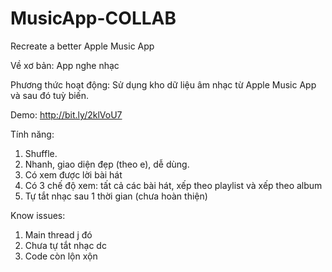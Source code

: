 # MusicApp-COLLAB
Recreate a better Apple Music App

Về xơ bản: App nghe nhạc

Phương thức hoạt động:
Sử dụng kho dữ liệu âm nhạc từ Apple Music App và sau đó tuỳ biến.

Demo: http://bit.ly/2klVoU7

Tính năng: 
1. Shuffle.
2. Nhanh, giao diện đẹp (theo e), dễ dùng.
3. Có xem được lời bài hát
4. Có 3 chế độ xem: tất cả các bài hát, xếp theo playlist và xếp theo album
5. Tự tắt nhạc sau 1 thời gian (chưa hoàn thiện)

Know issues:
1. Main thread j đó
2. Chưa tự tắt nhạc dc
3. Code còn lộn xộn
